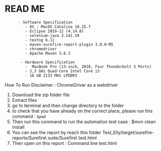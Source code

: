 # READ ME
  
          - Software Specification 
             - OS : MacOS Catalina 10.15.7
             - Eclipse 2019-12 (4.14.0)
             - selenium-java 3.141.59
             - testng 6.11
             - maven-surefire-report-plugin 3.0.0-M5
             - chromedriver
             - Apache Maven 3.6.3
             
           - Hardware Specification 
             -  MacBook Pro (13-inch, 2018, Four Thunderbolt 3 Ports)
             - 2,3 GHz Quad-Core Intel Core i5
             - 16 GB 2133 MHz LPDDR3

How To Run
Disclaimer :
ChromeDriver as a webdriver
1. Download the zip folder file
2. Extract files
3. go to terminal and then change directory to the folder
4. to check that you have already on the correct place, please run this command : `$pwd`
5. Then run this command to run the automation test case : $mvn clean install
6. You can see the report by reach this folder Test_Elly/target/surefire-reports/Surefire\ suite/Surefire\ test.html 
7. Then open on this report : Command line test.html
